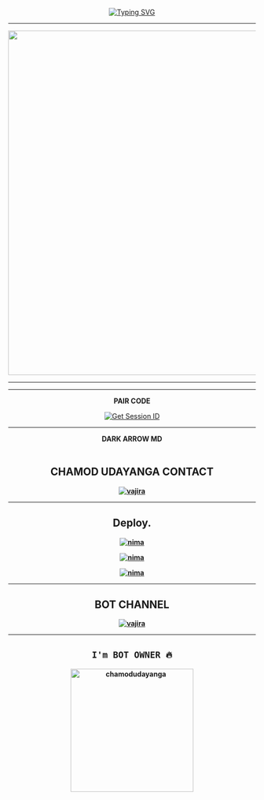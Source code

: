 <div align="center">
     
 [![Typing SVG](https://readme-typing-svg.herokuapp.com?font=Rockstar-ExtraBold&color=F01&lines=DARK+ARROW+MD+ＷＨＡＴＳＡＰＰ+ＢＯＴ+V1)](https://git.io/typing-svg)



<div align="center">
</p

<hr>

<hr>

<p align="center">
<a href="https://github.com/SHANUWATECH/DARK-X-MD.git">
    <img src="https://i.imgur.com/Mbf0TTB.jpeg"  width="700px">
</a>
<hr>

<hr>
<b>PAIR CODE</b>

<a href='https://pair-web-public.koyeb.app/' target="_blank"><img alt='Get Session ID' src='https://img.shields.io/badge/Click here to get your session id-blue?style=for-the-badge&logo=opencv&logoColor=white'/></a>

<hr>
<b><summary>DARK ARROW MD</summary><br>

## CHAMOD UDAYANGA CONTACT 

[![vajira](https://telegra.ph/file/99460844d012cad1b7ee4.jpg)](https://wa.me/94775909265)

<hr>
</details>


## Deploy.
 [![nima](https://img.shields.io/badge/dark_arrow_md_deploy_on_heroku-430098?style=for-the-badge&logo=heroku&logoColor=white&buttcode=1n2i3m4a)](https://dashboard.heroku.com/new?template=https://github.com/Dark-Arrow-1/Dark-Arrow-Md)
  
[![nima](https://img.shields.io/badge/dark_arrow_md_deploy_on_railway-0B0D0E?style=for-the-badge&logo=railway&logoColor=white&buttcode=1n2i3m4a)](https://railway.app?referralCode=queen-elisa)
   
[![nima](https://img.shields.io/badge/dark_arrow_md_deploy_on_render-000000?style=for-the-badge&logo=render&logoColor=white&buttcode=1n2i3m4a)](https://docs.render.com/free)

<hr>

## BOT CHANNEL 

[![vajira](https://telegra.ph/file/99460844d012cad1b7ee4.jpg)](https://whatsapp.com/channel/0029VarcuQjIyPtYfUvAz62F)
<hr>
</details>

## `I'm BOT OWNER 🔥` 
<a href="https://github.com/Chamod-Udayanga-23"><img src="https://i.imgur.com/meAQQJq.jpeg" width="250" height="250" alt="chamodudayanga"/></a>
